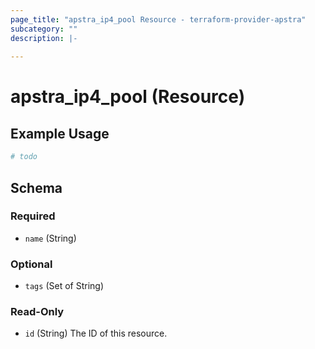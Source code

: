 ```yaml
---
page_title: "apstra_ip4_pool Resource - terraform-provider-apstra"
subcategory: ""
description: |-
  
---
```


# apstra_ip4_pool (Resource)



## Example Usage

```terraform
# todo
```

<!-- schema generated by tfplugindocs -->
## Schema

### Required

- `name` (String)

### Optional

- `tags` (Set of String)

### Read-Only

- `id` (String) The ID of this resource.

